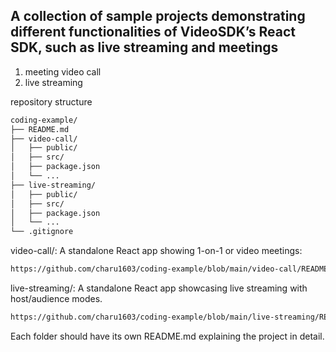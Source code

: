 ## A collection of sample projects demonstrating different functionalities of VideoSDK’s React SDK, such as live streaming and meetings

1) meeting video call
2) live streaming

repository structure

```bash
coding-example/
├── README.md
├── video-call/
│   ├── public/
│   ├── src/
│   ├── package.json
│   └── ... 
├── live-streaming/
│   ├── public/
│   ├── src/
│   ├── package.json
│   └── ...
└── .gitignore
```

video-call/: A standalone React app showing 1-on-1 or video meetings: 
```bash
https://github.com/charu1603/coding-example/blob/main/video-call/README.md
```

live-streaming/: A standalone React app showcasing live streaming with host/audience modes.
```bash
https://github.com/charu1603/coding-example/blob/main/live-streaming/README.md
```

Each folder should have its own README.md explaining the project in detail.

